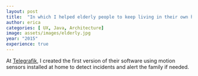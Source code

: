```yaml
---
layout: post
title:  "In which I helped elderly people to keep living in their own home safely"
author: erica
categories: [ UX, Java, Architecture]
image: assets/images/elderly.jpg
year: "2015"
experience: true
---
```


At <a href="https://www.telegrafik.eu/" target="_blank">Telegrafik</a>, I created the first version of their software using motion sensors installed at home to detect incidents and alert the family if needed.